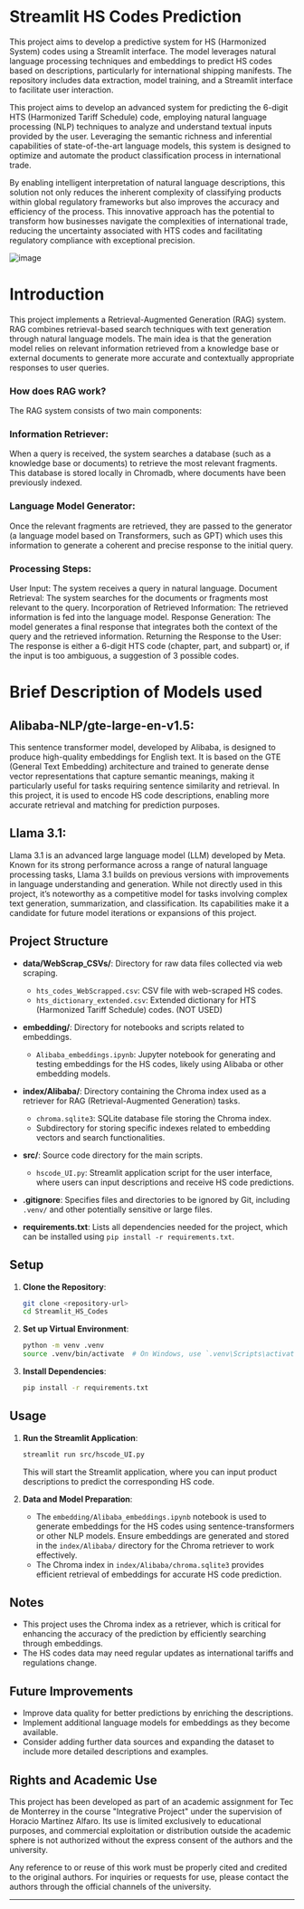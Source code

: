 # Streamlit HS Codes Prediction

This project aims to develop a predictive system for HS (Harmonized System) codes using a Streamlit interface. The model leverages natural language processing techniques and embeddings to predict HS codes based on descriptions, particularly for international shipping manifests. The repository includes data extraction, model training, and a Streamlit interface to facilitate user interaction.

This project aims to develop an advanced system for predicting the 6-digit HTS (Harmonized Tariff Schedule) code, employing natural language processing (NLP) techniques to analyze and understand textual inputs provided by the user. Leveraging the semantic richness and inferential capabilities of state-of-the-art language models, this system is designed to optimize and automate the product classification process in international trade.

By enabling intelligent interpretation of natural language descriptions, this solution not only reduces the inherent complexity of classifying products within global regulatory frameworks but also improves the accuracy and efficiency of the process. This innovative approach has the potential to transform how businesses navigate the complexities of international trade, reducing the uncertainty associated with HTS codes and facilitating regulatory compliance with exceptional precision.

![image](https://github.com/user-attachments/assets/f53f0c59-6c6e-490c-b80b-68c97b78f4f5)
# Introduction
This project implements a Retrieval-Augmented Generation (RAG) system. RAG combines retrieval-based search techniques with text generation through natural language models. The main idea is that the generation model relies on relevant information retrieved from a knowledge base or external documents to generate more accurate and contextually appropriate responses to user queries.

### How does RAG work?
The RAG system consists of two main components:

### Information Retriever:
When a query is received, the system searches a database (such as a knowledge base or documents) to retrieve the most relevant fragments. This database is stored locally in Chromadb, where documents have been previously indexed.

### Language Model Generator:
Once the relevant fragments are retrieved, they are passed to the generator (a language model based on Transformers, such as GPT) which uses this information to generate a coherent and precise response to the initial query.

### Processing Steps:

User Input: The system receives a query in natural language.
Document Retrieval: The system searches for the documents or fragments most relevant to the query.
Incorporation of Retrieved Information: The retrieved information is fed into the language model.
Response Generation: The model generates a final response that integrates both the context of the query and the retrieved information.
Returning the Response to the User: The response is either a 6-digit HTS code (chapter, part, and subpart) or, if the input is too ambiguous, a suggestion of 3 possible codes.

# Brief Description of Models used
## Alibaba-NLP/gte-large-en-v1.5: 
This sentence transformer model, developed by Alibaba, is designed to produce high-quality embeddings for English text. It is based on the GTE (General Text Embedding) architecture and trained to generate dense vector 
representations that capture semantic meanings, making it particularly useful for tasks requiring sentence similarity and retrieval. In this project, it is used to encode HS code descriptions, enabling more accurate retrieval and matching for prediction purposes.

## Llama 3.1: 
Llama 3.1 is an advanced large language model (LLM) developed by Meta. Known for its strong performance across a range of natural language processing tasks, Llama 3.1 builds on previous versions with improvements in language understanding and generation. 
While not directly used in this project, it’s noteworthy as a competitive model for tasks involving complex text generation, summarization, and classification. Its capabilities make it a candidate for future model iterations or expansions of this project.


## Project Structure
  
- **data/WebScrap_CSVs/**: Directory for raw data files collected via web scraping.
  - `hts_codes_WebScrapped.csv`: CSV file with web-scraped HS codes.
  - `hts_dictionary_extended.csv`: Extended dictionary for HTS (Harmonized Tariff Schedule) codes. (NOT USED)

- **embedding/**: Directory for notebooks and scripts related to embeddings.
  - `Alibaba_embeddings.ipynb`: Jupyter notebook for generating and testing embeddings for the HS codes, likely using Alibaba or other embedding models.

- **index/Alibaba/**: Directory containing the Chroma index used as a retriever for RAG (Retrieval-Augmented Generation) tasks.
  - `chroma.sqlite3`: SQLite database file storing the Chroma index.
  - Subdirectory for storing specific indexes related to embedding vectors and search functionalities.

- **src/**: Source code directory for the main scripts.
  - `hscode_UI.py`: Streamlit application script for the user interface, where users can input descriptions and receive HS code predictions.

- **.gitignore**: Specifies files and directories to be ignored by Git, including `.venv/` and other potentially sensitive or large files.

- **requirements.txt**: Lists all dependencies needed for the project, which can be installed using `pip install -r requirements.txt`.

## Setup

1. **Clone the Repository**:
   ```bash
   git clone <repository-url>
   cd Streamlit_HS_Codes
   ```

2. **Set up Virtual Environment**:
   ```bash
   python -m venv .venv
   source .venv/bin/activate  # On Windows, use `.venv\Scripts\activate`
   ```

3. **Install Dependencies**:
   ```bash
   pip install -r requirements.txt
   ```

## Usage

1. **Run the Streamlit Application**:
   ```bash
   streamlit run src/hscode_UI.py
   ```
   This will start the Streamlit application, where you can input product descriptions to predict the corresponding HS code.

2. **Data and Model Preparation**:
   - The `embedding/Alibaba_embeddings.ipynb` notebook is used to generate embeddings for the HS codes using sentence-transformers or other NLP models. Ensure embeddings are generated and stored in the `index/Alibaba/` directory for the Chroma retriever to work effectively.
   - The Chroma index in `index/Alibaba/chroma.sqlite3` provides efficient retrieval of embeddings for accurate HS code prediction.

## Notes

- This project uses the Chroma index as a retriever, which is critical for enhancing the accuracy of the prediction by efficiently searching through embeddings.
- The HS codes data may need regular updates as international tariffs and regulations change.
  
## Future Improvements

- Improve data quality for better predictions by enriching the descriptions.
- Implement additional language models for embeddings as they become available.
- Consider adding further data sources and expanding the dataset to include more detailed descriptions and examples.

## Rights and Academic Use
This project has been developed as part of an academic assignment for Tec de Monterrey in the course "Integrative Project" under the supervision of Horacio Martínez Alfaro. Its use is limited exclusively to educational purposes, and commercial exploitation or distribution outside the academic sphere is not authorized without the express consent of the authors and the university.

Any reference to or reuse of this work must be properly cited and credited to the original authors. For inquiries or requests for use, please contact the authors through the official channels of the university.

---
